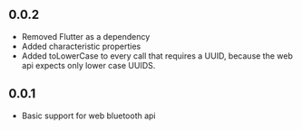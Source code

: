 ## 0.0.2

* Removed Flutter as a dependency
* Added characteristic properties
* Added toLowerCase to every call that requires a UUID, because the web api expects only lower case UUIDS.

## 0.0.1

* Basic support for web bluetooth api
